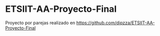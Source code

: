 # ETSIIT-AA-Proyecto-Final
Proyecto por parejas realizado en https://github.com/dipzza/ETSIIT-AA-Proyecto-Final
